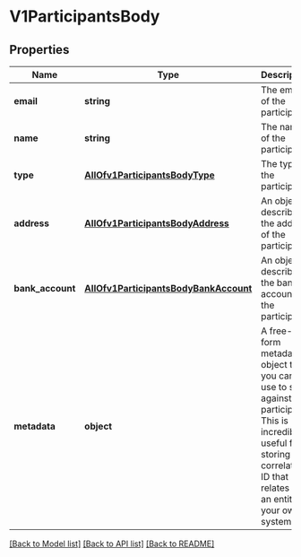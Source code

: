 # V1ParticipantsBody

## Properties
Name | Type | Description | Notes
------------ | ------------- | ------------- | -------------
**email** | **string** | The email of the participant. | 
**name** | **string** | The name of the participant. | [optional] 
**type** | [**AllOfv1ParticipantsBodyType**](AllOfv1ParticipantsBodyType.md) | The type of the participant. | [optional] 
**address** | [**AllOfv1ParticipantsBodyAddress**](AllOfv1ParticipantsBodyAddress.md) | An object describing the address of the participant. | [optional] 
**bank_account** | [**AllOfv1ParticipantsBodyBankAccount**](AllOfv1ParticipantsBodyBankAccount.md) | An object describing the bank account of the participant. | [optional] 
**metadata** | **object** | A free-form metadata object that you can use to store against the participant. This is incredibly useful for storing a correlation ID that relates to an entity on your own system. | [optional] 

[[Back to Model list]](../../README.md#documentation-for-models) [[Back to API list]](../../README.md#documentation-for-api-endpoints) [[Back to README]](../../README.md)

